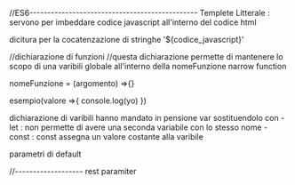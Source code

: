 //ES6-----------------------------------------------
Templete Litterale : servono per imbeddare codice javascript all'interno del codice  html

dicitura per la cocatenzazione di stringhe
'${codice_javascript}'

//dichiarazione di funzioni
//questa dichiarazione permette di mantenere lo scopo di una varibili globale all'interno della nomeFunzione
narrow function

nomeFunzione = (argomento) =>{}

esempio(valore =>{
    console.log(yo)
})

dichiarazione di varibili hanno mandato in pensione var sostituendolo con 
    - let : non permette di avere una seconda variabile con lo stesso nome
    - const : const assegna un valore costante alla varibile

parametri di default

//-------------------
rest paramiter
